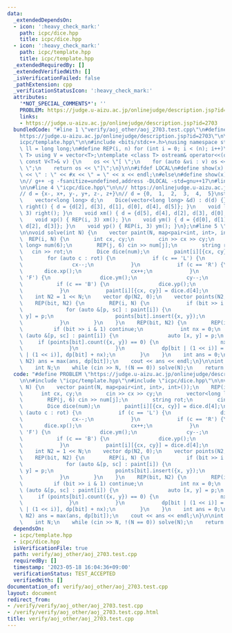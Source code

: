 ```yaml
---
data:
  _extendedDependsOn:
  - icon: ':heavy_check_mark:'
    path: icpc/dice.hpp
    title: icpc/dice.hpp
  - icon: ':heavy_check_mark:'
    path: icpc/template.hpp
    title: icpc/template.hpp
  _extendedRequiredBy: []
  _extendedVerifiedWith: []
  _isVerificationFailed: false
  _pathExtension: cpp
  _verificationStatusIcon: ':heavy_check_mark:'
  attributes:
    '*NOT_SPECIAL_COMMENTS*': ''
    PROBLEM: https://judge.u-aizu.ac.jp/onlinejudge/description.jsp?id=2703
    links:
    - https://judge.u-aizu.ac.jp/onlinejudge/description.jsp?id=2703
  bundledCode: "#line 1 \"verify/aoj_other/aoj_2703.test.cpp\"\n#define PROBLEM \"\
    https://judge.u-aizu.ac.jp/onlinejudge/description.jsp?id=2703\"\n\n#line 2 \"\
    icpc/template.hpp\"\n\n#include <bits/stdc++.h>\nusing namespace std;\n\nusing\
    \ ll = long long;\n#define REP(i, n) for (int i = 0; i < (n); i++)\ntemplate <class\
    \ T> using V = vector<T>;\ntemplate <class T> ostream& operator<<(ostream &os,\
    \ const V<T>& v) {\n    os << \"[ \";\n    for (auto &vi : v) os << vi << \",\
    \ \";\n    return os << \"]\";\n}\n\n#ifdef LOCAL\n#define show(x) cerr << __LINE__\
    \ << \" : \" << #x << \" = \" << x << endl;\n#else\n#define show(x) true\n#endif\n\
    \n// g++ -g -fsanitize=undefined,address -DLOCAL -std=gnu++17\n#line 2 \"icpc/dice.hpp\"\
    \n\n#line 4 \"icpc/dice.hpp\"\n\n// https://onlinejudge.u-aizu.ac.jp/problems/2703\n\
    // d = {x-, x+, y-, y+, z-, z+}\n// d = {0,  1,  2,  3,  4,  5}\nstruct Dice {\n\
    \    vector<long long> d;\n    Dice(vector<long long> &d) : d(d) {}\n    void\
    \ right() { d = {d[2], d[3], d[1], d[0], d[4], d[5]}; }\n    void left() { REP(i,\
    \ 3) right(); }\n    void xm() { d = {d[5], d[4], d[2], d[3], d[0], d[1]}; }\n\
    \    void xp() { REP(i, 3) xm(); }\n    void ym() { d = {d[0], d[1], d[5], d[4],\
    \ d[2], d[3]}; }\n    void yp() { REP(i, 3) ym(); }\n};\n#line 5 \"verify/aoj_other/aoj_2703.test.cpp\"\
    \n\nvoid solve(int N) {\n    vector paint(N, map<pair<int, int>, int>());\n  \
    \  REP(i, N) {\n        int cx, cy;\n        cin >> cx >> cy;\n        vector<long\
    \ long> num(6);\n        REP(j, 6) cin >> num[j];\n        string rot;\n     \
    \   cin >> rot;\n        Dice dice(num);\n        paint[i][{cx, cy}] = dice.d[4];\n\
    \        for (auto c : rot) {\n            if (c == 'L') {\n                dice.xm();\n\
    \                cx--;\n            }\n            if (c == 'R') {\n         \
    \       dice.xp();\n                cx++;\n            }\n            if (c ==\
    \ 'F') {\n                dice.ym();\n                cy--;\n            }\n \
    \           if (c == 'B') {\n                dice.yp();\n                cy++;\n\
    \            }\n            paint[i][{cx, cy}] = dice.d[4];\n        }\n    }\n\
    \    int N2 = 1 << N;\n    vector dp(N2, 0);\n    vector points(N2, set<pair<int,int>>());\n\
    \    REP(bit, N2) {\n        REP(i, N) {\n            if (bit >> i & 1) {\n  \
    \              for (auto &[p, sc] : paint[i]) {\n                    auto [x,\
    \ y] = p;\n                    points[bit].insert({x, y});\n                }\n\
    \            }\n        }\n    }\n    REP(bit, N2) {\n        REP(i, N) {\n  \
    \          if (bit >> i & 1) continue;\n            int nx = 0;\n            for\
    \ (auto &[p, sc] : paint[i]) {\n                auto [x, y] = p;\n           \
    \     if (points[bit].count({x, y}) == 0) {\n                    nx += sc;\n \
    \               }\n            }\n            dp[bit | (1 << i)] = max(dp[bit\
    \ | (1 << i)], dp[bit] + nx);\n        }\n    }\n    int ans = 0;\n    REP(bit,\
    \ N2) ans = max(ans, dp[bit]);\n    cout << ans << endl;\n}\n\nint main() {\n\
    \    int N;\n    while (cin >> N, !(N == 0)) solve(N);\n    return 0;\n}\n"
  code: "#define PROBLEM \"https://judge.u-aizu.ac.jp/onlinejudge/description.jsp?id=2703\"\
    \n\n#include \"icpc/template.hpp\"\n#include \"icpc/dice.hpp\"\n\nvoid solve(int\
    \ N) {\n    vector paint(N, map<pair<int, int>, int>());\n    REP(i, N) {\n  \
    \      int cx, cy;\n        cin >> cx >> cy;\n        vector<long long> num(6);\n\
    \        REP(j, 6) cin >> num[j];\n        string rot;\n        cin >> rot;\n\
    \        Dice dice(num);\n        paint[i][{cx, cy}] = dice.d[4];\n        for\
    \ (auto c : rot) {\n            if (c == 'L') {\n                dice.xm();\n\
    \                cx--;\n            }\n            if (c == 'R') {\n         \
    \       dice.xp();\n                cx++;\n            }\n            if (c ==\
    \ 'F') {\n                dice.ym();\n                cy--;\n            }\n \
    \           if (c == 'B') {\n                dice.yp();\n                cy++;\n\
    \            }\n            paint[i][{cx, cy}] = dice.d[4];\n        }\n    }\n\
    \    int N2 = 1 << N;\n    vector dp(N2, 0);\n    vector points(N2, set<pair<int,int>>());\n\
    \    REP(bit, N2) {\n        REP(i, N) {\n            if (bit >> i & 1) {\n  \
    \              for (auto &[p, sc] : paint[i]) {\n                    auto [x,\
    \ y] = p;\n                    points[bit].insert({x, y});\n                }\n\
    \            }\n        }\n    }\n    REP(bit, N2) {\n        REP(i, N) {\n  \
    \          if (bit >> i & 1) continue;\n            int nx = 0;\n            for\
    \ (auto &[p, sc] : paint[i]) {\n                auto [x, y] = p;\n           \
    \     if (points[bit].count({x, y}) == 0) {\n                    nx += sc;\n \
    \               }\n            }\n            dp[bit | (1 << i)] = max(dp[bit\
    \ | (1 << i)], dp[bit] + nx);\n        }\n    }\n    int ans = 0;\n    REP(bit,\
    \ N2) ans = max(ans, dp[bit]);\n    cout << ans << endl;\n}\n\nint main() {\n\
    \    int N;\n    while (cin >> N, !(N == 0)) solve(N);\n    return 0;\n}"
  dependsOn:
  - icpc/template.hpp
  - icpc/dice.hpp
  isVerificationFile: true
  path: verify/aoj_other/aoj_2703.test.cpp
  requiredBy: []
  timestamp: '2023-05-18 16:04:36+09:00'
  verificationStatus: TEST_ACCEPTED
  verifiedWith: []
documentation_of: verify/aoj_other/aoj_2703.test.cpp
layout: document
redirect_from:
- /verify/verify/aoj_other/aoj_2703.test.cpp
- /verify/verify/aoj_other/aoj_2703.test.cpp.html
title: verify/aoj_other/aoj_2703.test.cpp
---
```

